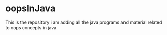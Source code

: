 # oopsInJava
This is the repository i am adding all the java programs and material related to oops concepts in java.
